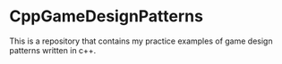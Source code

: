 # CppGameDesignPatterns
This is a repository that contains my practice examples of game design patterns written in c++.
